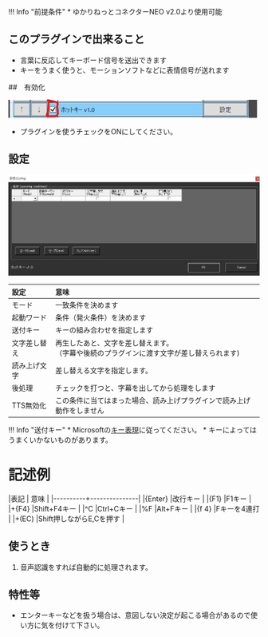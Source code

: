 !!! Info "前提条件"
    * ゆかりねっとコネクターNEO v2.0より使用可能

## このプラグインで出来ること

* 言葉に反応してキーボード信号を送出できます
* キーをうまく使うと、モーションソフトなどに表情信号が送れます

##　有効化

![再生](images/plugin_hotkey_p1.png)

* プラグインを使うチェックをONにしてください。

## 設定

![再生](images/plugin_hotkey_p2.png)

|設定|意味|
|:--|:---|
|モード|一致条件を決めます|
|起動ワード|条件（発火条件）を決めます|
|送付キー|キーの組み合わせを指定します|
|文字差し替え|再生したあと、文字を差し替えます。<br>（字幕や後続のプラグインに渡す文字が差し替えられます)|
|読み上げ文字|差し替える文字を指定します。|
|後処理|チェックを打つと、字幕を出してから処理をします|
|TTS無効化|この条件に当てはまった場合、読み上げプラグインで読み上げ動作をしません|

!!! Info "送付キー"
    * Microsoftの[キー表現](https://docs.microsoft.com/ja-jp/dotnet/api/system.windows.forms.sendkeys.send?view=windowsdesktop-6.0)に従ってください。
    * キーによってはうまくいかないものがあります。

# 記述例

|表記      | 意味          |
|----------+---------------|
|{Enter}   |改行キー       |
|{F1}      |F1キー         |
|+{F4}     |Shift+F4キー   |
|^C        |Ctrl+Cキー     |
|%F        |Alt+Fキー      |
|{f 4}     |Fキーを4連打   |
|+(EC)     |Shift押しながらE,Cを押す  |



## 使うとき

1. 音声認識をすれば自動的に処理されます。

## 特性等

* エンターキーなどを扱う場合は、意図しない決定が起こる場合があるので使い方に気を付けて下さい。
